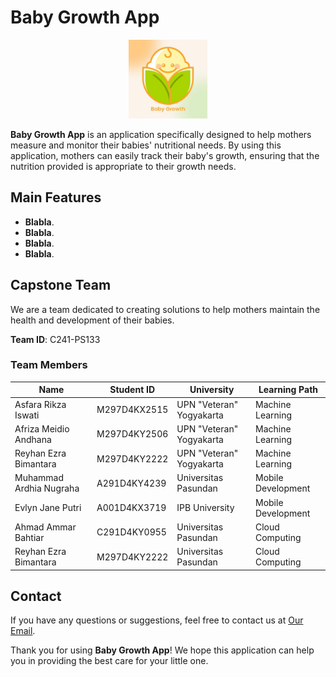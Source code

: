 # Baby Growth App

<div style="text-align: center;">
    <img src="https://github.com/C241-PS133-BabyGrowth/C241-PS133-BabyGrowth/blob/main/Baby%20Growth%20Icon.jpg" alt="Baby Growth App" style="width: 25%;">
</div>

**Baby Growth App** is an application specifically designed to help mothers measure and monitor their babies' nutritional needs. By using this application, mothers can easily track their baby's growth, ensuring that the nutrition provided is appropriate to their growth needs.

## Main Features

- **Blabla**.
- **Blabla**.
- **Blabla**.
- **Blabla**.

## Capstone Team

We are a team dedicated to creating solutions to help mothers maintain the health and development of their babies.

**Team ID**: C241-PS133

### Team Members
| Name                     | Student ID        | University               | Learning Path        |
|--------------------------|-------------------|--------------------------|----------------------|
| Asfara Rikza Iswati      | M297D4KX2515      | UPN "Veteran" Yogyakarta | Machine Learning     |
| Afriza Meidio Andhana    | M297D4KY2506      | UPN "Veteran" Yogyakarta | Machine Learning     |
| Reyhan Ezra Bimantara    | M297D4KY2222      | UPN "Veteran" Yogyakarta | Machine Learning     |
| Muhammad Ardhia Nugraha  | A291D4KY4239      | Universitas Pasundan     | Mobile Development   |
| Evlyn Jane Putri         | A001D4KX3719      | IPB University           | Mobile Development   |
| Ahmad Ammar Bahtiar      | C291D4KY0955      | Universitas Pasundan     | Cloud Computing      |
| Reyhan Ezra Bimantara    | M297D4KY2222      | Universitas Pasundan     | Cloud Computing      |

## Contact

If you have any questions or suggestions, feel free to contact us at [Our Email](babygrowthC241PS133@gmail.com).

Thank you for using **Baby Growth App**! We hope this application can help you in providing the best care for your little one.
